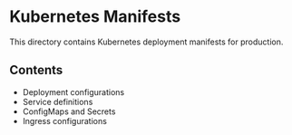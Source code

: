 # Kubernetes Manifests

This directory contains Kubernetes deployment manifests for production.

## Contents

- Deployment configurations
- Service definitions
- ConfigMaps and Secrets
- Ingress configurations